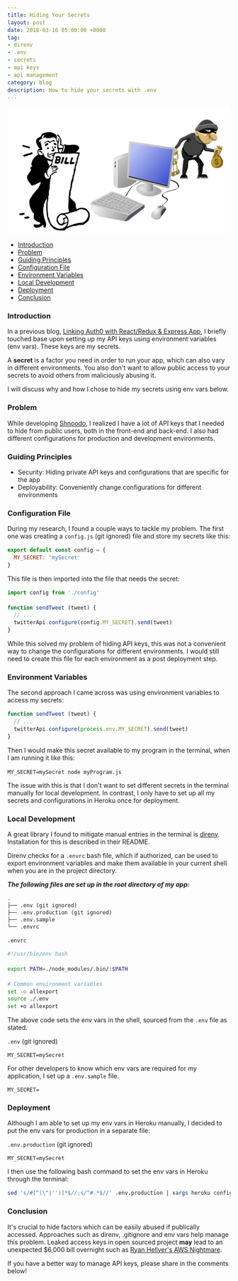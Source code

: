 ```yaml
---
title: Hiding Your Secrets
layout: post
date: 2018-03-16 05:00:00 +0000
tag:
- direnv
- .env
- secrets
- api keys
- api management
category: blog
description: How to hide your secrets with .env
---
```

![getting-screwed](/assets/images/posts/secrets/secrets.png)

* [Introduction](#introduction)
* [Problem](#problem)
* [Guiding Principles](#guiding-principles)
* [Configuration File](#configuration-file)
* [Environment Variables](#environment-variables)
* [Local Development](#local-development)
* [Deployment](#deployment)
* [Conclusion](#conclusion)

### Introduction

In a previous blog, [Linking Auth0 with React/Redux & Express App](http://nayemanasir.com/auth0/), I briefly touched 
base upon setting up my API keys using environment variables (env vars). These keys are my secrets.

A **secret** is a factor you need in order to run your app, which can also vary in different environments. You also 
don't want to allow public access to your secrets to avoid others from maliciously abusing it.

I will discuss why and how I chose to hide my secrets using env vars below.

### Problem

While developing [Shnoodo](https://shnoodo.herokuapp.com/), I realized I have a lot of API keys that I needed to hide 
from public users, both in the front-end and back-end. I also had different configurations for production and 
development environments.

### Guiding Principles

* Security: Hiding private API keys and configurations that are specific for the app
* Deployability: Conveniently change configurations for different environments

### Configuration File

During my research, I found a couple ways to tackle my problem. The first one was creating a `config.js` (git ignored)
file and store my secrets like this:

```javascript
export default const config = {
  MY_SECRET: 'mySecret'
}
```

This file is then imported into the file that needs the secret:

```javascript
import config from './config'

function sendTweet (tweet) {
  // ...
  twitterApi.configure(config.MY_SECRET).send(tweet)
}
```

While this solved my problem of hiding API keys, this was not a convenient way to change the configurations for 
different environments. I would still need to create this file for each environment as a post deployment step.

### Environment Variables

The second approach I came across was using environment variables to access my secrets:

```javascript
function sendTweet (tweet) {
  // ...
  twitterApi.configure(process.env.MY_SECRET).send(tweet)
}
```

Then I would make this secret available to my program in the terminal, when I am running it like this:

`MY_SECRET=mySecret node myProgram.js`

The issue with this is that I don't want to set different secrets in the terminal manually for local development. In 
contrast, I only have to set up all my secrets and configurations in Heroku once for deployment.

### Local Development

A great library I found to mitigate manual entries in the terminal is [direnv](https://github.com/direnv/direnv). 
Installation for this is described in their README. 

Direnv checks for a `.envrc` bash file, which if authorized, can be used to export environment variables and make
 them available in your current shell when you are in the project directory.

_**The following files are set up in the root directory of my app:**_

```
.
├── .env (git ignored)
├── .env.production (git ignored)
├── .env.sample
└── .envrc
```

`.envrc`

```bash
#!/usr/bin/env bash

export PATH=./node_modules/.bin/:$PATH

# Common environment variables
set -o allexport
source ./.env
set +o allexport
```

The above code sets the env vars in the shell, sourced from the `.env` file as stated.

`.env` (git ignored)

```
MY_SECRET=mySecret
```

For other developers to know which env vars are required for my application, I set up a `.env.sample` file.

```
MY_SECRET=
```

### Deployment

Although I am able to set up my env vars in Heroku manually, I decided to put the env vars for production in a 
separate file:
 
`.env.production` (git ignored)

```
MY_SECRET=mySecret
```

I then use the following bash command to set the env vars in Heroku through the terminal:

```bash
sed 's/#[^(\"|'')]*$//;s/^#.*$//' .env.production | xargs heroku config:set --app=myapp
```

### Conclusion

It's crucial to hide factors which can be easily abused if publically accessed. Approaches such as direnv, 
.gitignore and env vars help manage this problem. Leaked access keys in open sourced project **may** lead to an 
unexpected $6,000 bill overnight such as [Ryan Hellyer's AWS Nightmare](https://wptavern.com/ryan-hellyers-aws-nightmare-leaked-access-keys-result-in-a-6000-bill-overnight).

If you have a better way to manage API keys, please share in the comments below!
